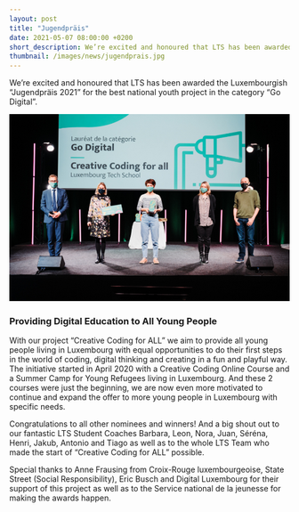 ```yaml
---
layout: post
title: "Jugendpräis"
date: 2021-05-07 08:00:00 +0200
short_description: We’re excited and honoured that LTS has been awarded the Luxembourgish “Jugendpräis 2021” for the best national youth project in the category “Go Digital”.
thumbnail: /images/news/jugendprais.jpg
---
```


We’re excited and honoured that LTS has been awarded the Luxembourgish “Jugendpräis 2021” for the best national youth project in the category “Go Digital”.

![JugendPräis - LTS winning the first price in the category Go Digital](/images/news/jugendprais.jpg)

### Providing Digital Education to All Young People

With our project “Creative Coding for ALL” we aim to provide all young people living in Luxembourg with equal opportunities to do their first steps in the world of coding, digital thinking and creating in a fun and playful way. The initiative started in April 2020 with a Creative Coding Online Course and a Summer Camp for Young Refugees living in Luxembourg. And these 2 courses were just the beginning, we are now even more motivated to continue and expand the offer to more young people in Luxembourg with specific needs.

Congratulations to all other nominees and winners! And a big shout out to our fantastic LTS Student Coaches Barbara, Leon, Nora, Juan, Séréna, Henri, Jakub, Antonio and Tiago as well as to the whole LTS Team who made the start of “Creative Coding for ALL” possible.

Special thanks to Anne Frausing from Croix-Rouge luxembourgeoise, State Street (Social Responsibility), Eric Busch and Digital Luxembourg for their support of this project as well as to the Service national de la jeunesse  for making the awards happen. 

